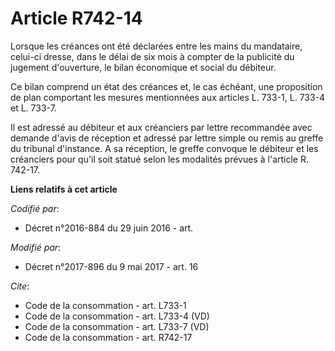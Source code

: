 # Article R742-14

Lorsque les créances ont été déclarées entre les mains du mandataire, celui-ci dresse, dans le délai de six mois à compter de
la publicité du jugement d'ouverture, le bilan économique et social du débiteur. 

Ce bilan comprend un état des créances et, le cas échéant, une proposition de plan comportant les mesures mentionnées aux
articles L. 733-1, L. 733-4 et L. 733-7. 

Il est adressé au débiteur et aux créanciers par lettre recommandée avec demande d'avis de réception et adressé par lettre
simple ou remis au greffe du tribunal d'instance. A sa réception, le greffe convoque le débiteur et les créanciers pour qu'il
soit statué selon les modalités prévues à l'article R. 742-17.

**Liens relatifs à cet article**

_Codifié par_:

  - Décret n°2016-884 du 29 juin 2016 - art.

_Modifié par_:

  - Décret n°2017-896 du 9 mai 2017 - art. 16

_Cite_:

  - Code de la consommation - art. L733-1
  - Code de la consommation - art. L733-4 (VD)
  - Code de la consommation - art. L733-7 (VD)
  - Code de la consommation - art. R742-17
